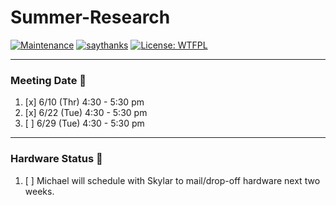 # Summer-Research
[![Maintenance](https://img.shields.io/badge/Maintained%3F-yes-green.svg)](https://GitHub.com/Naereen/StrapDown.js/graphs/commit-activity)
[![saythanks](https://img.shields.io/badge/say-thanks-ff69b4.svg)](https://saythanks.io/to/kennethreitz)
[![License: WTFPL](https://img.shields.io/badge/License-WTFPL-brightgreen.svg)](http://www.wtfpl.net/about/)  


--- 
### Meeting Date :date:
1. [x] 6/10 (Thr) 4:30 - 5:30 pm 
2. [x] 6/22 (Tue) 4:30 - 5:30 pm
3. [ ] 6/29 (Tue) 4:30 - 5:30 pm

---
### Hardware Status :hammer:
1. [ ] Michael will schedule with Skylar to mail/drop-off hardware next two weeks.
